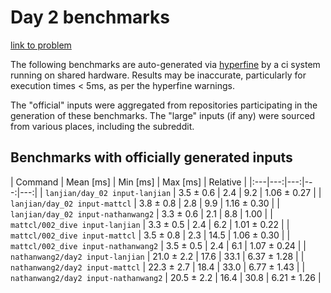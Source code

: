 # Day 2 benchmarks

[link to problem](http://adventofcode.com/2021/day/2)

The following benchmarks are auto-generated via [hyperfine](https://github.com/sharkdp/hyperfine) by a ci system running on shared hardware. Results may be inaccurate, particularly for execution times < 5ms, as per the hyperfine warnings.

The "official" inputs were aggregated from repositories participating in the generation of these benchmarks. The "large" inputs (if any) were sourced from various places, including the subreddit.

## Benchmarks with officially generated inputs
| Command | Mean [ms] | Min [ms] | Max [ms] | Relative | |:---|---:|---:|---:|---:| | `lanjian/day_02 input-lanjian` | 3.5 ± 0.6 | 2.4 | 9.2 | 1.06 ± 0.27 | | `lanjian/day_02 input-mattcl` | 3.8 ± 0.8 | 2.8 | 9.9 | 1.16 ± 0.30 | | `lanjian/day_02 input-nathanwang2` | 3.3 ± 0.6 | 2.1 | 8.8 | 1.00 | | `mattcl/002_dive input-lanjian` | 3.3 ± 0.5 | 2.4 | 6.2 | 1.01 ± 0.22 | | `mattcl/002_dive input-mattcl` | 3.5 ± 0.8 | 2.3 | 14.5 | 1.06 ± 0.30 | | `mattcl/002_dive input-nathanwang2` | 3.5 ± 0.5 | 2.4 | 6.1 | 1.07 ± 0.24 | | `nathanwang2/day2 input-lanjian` | 21.0 ± 2.2 | 17.6 | 33.1 | 6.37 ± 1.28 | | `nathanwang2/day2 input-mattcl` | 22.3 ± 2.7 | 18.4 | 33.0 | 6.77 ± 1.43 | | `nathanwang2/day2 input-nathanwang2` | 20.5 ± 2.2 | 16.4 | 30.8 | 6.21 ± 1.26 |
